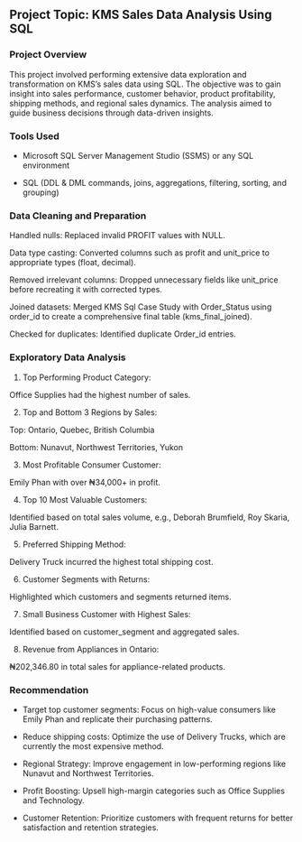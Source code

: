 ## Project Topic: KMS Sales Data Analysis Using SQL
### Project Overview 

This project involved performing extensive data exploration and transformation on KMS’s sales data using SQL. The objective was to gain insight into sales performance, customer behavior, product profitability, shipping methods, and regional sales dynamics. The analysis aimed to guide business decisions through data-driven insights.

### Tools Used

- Microsoft SQL Server Management Studio (SSMS) or any SQL environment

- SQL (DDL & DML commands, joins, aggregations, filtering, sorting, and grouping)
### Data Cleaning and Preparation 

Handled nulls: Replaced invalid PROFIT values with NULL.

Data type casting: Converted columns such as profit and unit_price to appropriate types (float, decimal).

Removed irrelevant columns: Dropped unnecessary fields like unit_price before recreating it with corrected types.

Joined datasets: Merged KMS Sql Case Study with Order_Status using order_id to create a comprehensive final table (kms_final_joined).

Checked for duplicates: Identified duplicate Order_id entries.
### Exploratory Data Analysis 

1. Top Performing Product Category:

Office Supplies had the highest number of sales.

2. Top and Bottom 3 Regions by Sales:

Top: Ontario, Quebec, British Columbia

Bottom: Nunavut, Northwest Territories, Yukon

3. Most Profitable Consumer Customer:

Emily Phan with over ₦34,000+ in profit.

4. Top 10 Most Valuable Customers:

Identified based on total sales volume, e.g., Deborah Brumfield, Roy Skaria, Julia Barnett.

5. Preferred Shipping Method:

Delivery Truck incurred the highest total shipping cost.

6. Customer Segments with Returns:

Highlighted which customers and segments returned items.

7. Small Business Customer with Highest Sales:

Identified based on customer_segment and aggregated sales.

8. Revenue from Appliances in Ontario:

₦202,346.80 in total sales for appliance-related products.
### Recommendation 

- Target top customer segments: Focus on high-value consumers like Emily Phan and replicate their purchasing patterns.

- Reduce shipping costs: Optimize the use of Delivery Trucks, which are currently the most expensive method.

- Regional Strategy: Improve engagement in low-performing regions like Nunavut and Northwest Territories.

- Profit Boosting: Upsell high-margin categories such as Office Supplies and Technology.

- Customer Retention: Prioritize customers with frequent returns for better satisfaction and retention strategies.
